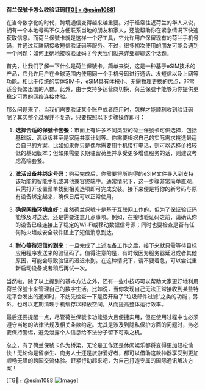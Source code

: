 **荷兰保號卡怎么收验证码[[TG💪+ @esim1088](https://t.me/s/esim1088)]**

在当今数字化的时代，跨境通信变得越来越重要。对于经常往返荷兰的华人来说，拥有一个本地号码不仅方便联系当地的朋友和家人，还能帮助你在紧急情况下快速获取信息。而荷兰保號卡就是这样一个好工具，它允许用户保留现有的荷兰手机号码，并通过互联网接收短信验证码等服务。不过，很多初次使用的朋友可能会遇到一个问题：如何正确地接收验证码？今天我们就来详细聊聊这个话题。

首先，让我们了解一下什么是荷兰保號卡。简单来说，这是一种基于eSIM技术的产品，它允许用户在全球范围内使用同一个手机号码进行通话、发短信以及上网等功能。相比于传统的实体SIM卡，eSIM具有体积小、无需物理更换的优点，非常适合频繁出国的人群。此外，由于支持多运营商切换，荷兰保號卡能够为你提供更稳定可靠的网络连接体验。

那么问题来了，当我们需要验证某个账户或者应用时，怎样才能顺利收到验证码呢？其实整个过程并不复杂，只要按照以下步骤操作即可：

1. **选择合适的保號卡套餐**：市面上有许多不同类型的荷兰保號卡可供选择，包括基础版、高级版甚至是家庭共享计划等。你需要根据自己的实际需求挑选最适合自己的方案。比如如果你只是偶尔需要用手机接打电话，则可以选择价格较低的基础版本；但如果需要长期驻留荷兰并享受更多增值服务的话，则建议考虑高端套餐。

2. **激活设备并绑定号码**：购买完成后，你需要将所购得的eSIM文件导入到支持该功能的智能手机或其他兼容终端中。通常情况下，这一步骤非常简单直观，只需打开设置菜单找到相关选项即可完成安装。接下来便是将你的新号码与原有设备绑定起来，确保日后可以正常使用。

3. **确保网络环境良好**：虽然荷兰保號卡是基于互联网工作的，但为了保证验证码能够及时送达，还是需要注意几点事项。例如，在接收验证码之前，请确认你的设备已经连接上了稳定的Wi-Fi或移动数据信号源；同时也要检查是否有任何防火墙或安全软件阻止了短信消息到达。

4. **耐心等待短信的到来**：一旦完成了上述准备工作之后，接下来就只需等待目标应用程序发送来的验证码了。值得注意的是，有时候因为服务器延迟或者其他原因，可能会导致验证码迟迟未到。在这种情况下，请不要着急，可以尝试重新启动设备或者稍后再试一次。

当然啦，除了以上提到的基本方法之外，还有一些小技巧可以帮助大家更好地利用荷兰保號卡来管理自己的数字生活。比如说，当你发现自己无法正常接收到某些特定平台发出的通知时，不妨先检查一下是否开启了“垃圾邮件过滤”之类的功能；另外，也可以定期清理手机缓存以释放空间，从而提高整体运行效率。

最后还要提醒一点，尽管荷兰保號卡功能强大且便捷实用，但在使用过程中也必须遵守当地的法律法规及相关条款约定。尤其是涉及到隐私保护方面的问题时，务必要保持警惕，避免泄露个人信息给不法分子留下可乘之机。

总之，有了荷兰保號卡作为桥梁，无论是工作还是休闲娱乐都将变得更加轻松愉快！无论你是留学生、商务人士还是旅游爱好者，都可以借助这款神器享受到更加顺畅无阻的跨国交流体验。赶紧行动起来吧，为自己打造专属的国际通讯解决方案！

[[TG💪+ @esim1088](https://t.me/s/esim1088) ![Image](https://i.postimg.cc/4NQfJmqS/Snipaste-2025-05-13-00-14-12.png)]